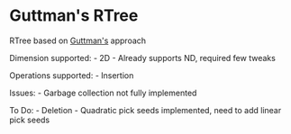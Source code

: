 # Guttman's RTree
RTree based on [Guttman's](https://dl.acm.org/doi/10.1145/971697.602266) approach

Dimension supported:
	- 2D
	- Already supports ND, required few tweaks

Operations supported:
	- Insertion

Issues:
	- Garbage collection not fully implemented

To Do:
	- Deletion
	- Quadratic pick seeds implemented, need to add linear pick seeds